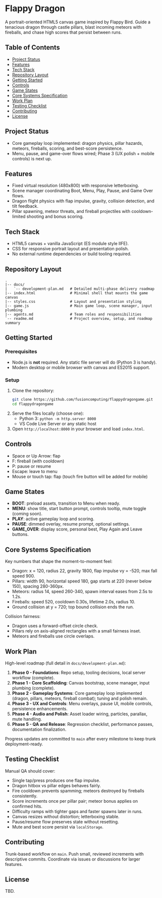 # Flappy Dragon

A portrait-oriented HTML5 canvas game inspired by Flappy Bird. Guide a tenacious dragon through castle pillars, blast incoming meteors with fireballs, and chase high scores that persist between runs.

## Table of Contents
- [Project Status](#project-status)
- [Features](#features)
- [Tech Stack](#tech-stack)
- [Repository Layout](#repository-layout)
- [Getting Started](#getting-started)
- [Controls](#controls)
- [Game States](#game-states)
- [Core Systems Specification](#core-systems-specification)
- [Work Plan](#work-plan)
- [Testing Checklist](#testing-checklist)
- [Contributing](#contributing)
- [License](#license)

## Project Status
- Core gameplay loop implemented: dragon physics, pillar hazards, meteors, fireballs, scoring, and best-score persistence.
- Menu, pause, and game-over flows wired; Phase 3 (UX polish + mobile controls) is next up.

## Features
- Fixed virtual resolution (480x800) with responsive letterboxing.
- Scene manager coordinating Boot, Menu, Play, Pause, and Game Over flows.
- Dragon flight physics with flap impulse, gravity, collision detection, and tilt feedback.
- Pillar spawning, meteor threats, and fireball projectiles with cooldown-limited shooting and bonus scoring.

## Tech Stack
- HTML5 canvas + vanilla JavaScript (ES module style IIFE).
- CSS for responsive portrait layout and presentation polish.
- No external runtime dependencies or build tooling required.

## Repository Layout
```
.
|-- docs/
|   `-- development-plan.md   # Detailed multi-phase delivery roadmap
|-- index.html                # Minimal shell that mounts the game canvas
|-- styles.css                # Layout and presentation styling
|-- game.js                   # Main game loop, scene manager, input plumbing
|-- agents.md                 # Team roles and responsibilities
`-- readme.md                 # Project overview, setup, and roadmap summary
```

## Getting Started
### Prerequisites
- Node.js is **not** required. Any static file server will do (Python 3 is handy).
- Modern desktop or mobile browser with canvas and ES2015 support.

### Setup
1. Clone the repository:
   ```bash
   git clone https://github.com/fusioncomputing/flappydragongame.git
   cd flappydragongame
   ```
2. Serve the files locally (choose one):
   - Python 3: `python -m http.server 8000`
   - VS Code Live Server or any static host
3. Open `http://localhost:8000` in your browser and load `index.html`.

## Controls
- Space or Up Arrow: flap
- F: fireball (with cooldown)
- P: pause or resume
- Escape: leave to menu
- Mouse or touch tap: flap (touch fire button will be added for mobile)

## Game States
- **BOOT**: preload assets, transition to Menu when ready.
- **MENU**: show title, start button prompt, controls tooltip, mute toggle (coming soon).
- **PLAY**: active gameplay loop and scoring.
- **PAUSE**: dimmed overlay, resume prompt, optional settings.
- **GAME_OVER**: display score, personal best, Play Again and Leave buttons.

## Core Systems Specification
Key numbers that shape the moment-to-moment feel:
- Dragon: x = 120, radius 22, gravity 1800, flap impulse vy = -520, max fall speed 900.
- Pillars: width 90, horizontal speed 180, gap starts at 220 (never below 150), spacing 280-360px.
- Meteors: radius 14, speed 260-340, spawn interval eases from 2.5s to 1.2s.
- Fireballs: speed 520, cooldown 0.30s, lifetime 2.0s, radius 10.
- Ground collision at y = 720; top bound collision ends the run.

Collision fairness:
- Dragon uses a forward-offset circle check.
- Pillars rely on axis-aligned rectangles with a small fairness inset.
- Meteors and fireballs use circle overlaps.

## Work Plan
High-level roadmap (full detail in `docs/development-plan.md`):
1. **Phase 0 - Foundations**: Repo setup, tooling decisions, local server workflow (complete).
2. **Phase 1 - Core Scaffolding**: Canvas bootstrap, scene manager, input plumbing (complete).
3. **Phase 2 - Gameplay Systems**: Core gameplay loop implemented (dragon, pillars, meteors, fireball combat); tuning and polish remain.
4. **Phase 3 - UX and Controls**: Menu overlays, pause UI, mobile controls, persistence enhancements.
5. **Phase 4 - Audio and Polish**: Asset loader wiring, particles, parallax, mute handling.
6. **Phase 5 - QA and Release**: Regression checklist, performance passes, documentation finalization.

Progress updates are committed to `main` after every milestone to keep trunk deployment-ready.

## Testing Checklist
Manual QA should cover:
- Single tap/press produces one flap impulse.
- Dragon hitbox vs pillar edges behaves fairly.
- Fire cooldown prevents spamming; meteors destroyed by fireballs consistently.
- Score increments once per pillar pair; meteor bonus applies on confirmed hits.
- Difficulty ramps with tighter gaps and faster spawns later in runs.
- Canvas resizes without distortion; letterboxing stable.
- Pause/resume flow preserves state without resetting.
- Mute and best score persist via `localStorage`.

## Contributing
Trunk-based workflow on `main`. Push small, reviewed increments with descriptive commits. Coordinate via issues or discussions for larger features.

## License
TBD.

